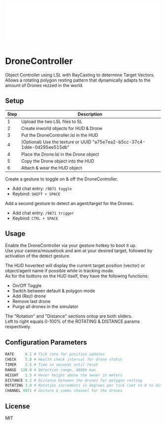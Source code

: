 ![HUD](DroneControllerHUD.png)

# DroneController
Object Controller using LSL with RayCasting to determine Target Vectors.<br>
Allows a rotating polygon resting pattern that dynamically adapts to the amount of Drones rezzed in the world.

## Setup
| Step | Description |
| - | - |
| 1 | Upload the two LSL files to SL |
| 2 | Create inworld objects for HUD & Drone |
| 3 | Put the DroneController.lsl in the HUD |
| 4 | (Optional) Use the texture or UUID "a75e7ea2-b5cc-37c4-1dde-0d295ee515db" |
| 4 | Place the Drone.lsl in the Drone object |
| 5 | Copy the Drone object into the HUD |
| 6 | Attach & wear the HUD object |

Create a gesture to toggle on & off the DroneController.
- Add chat entry: `/9871 toggle`
- Keybind: `SHIFT + SPACE`

Add a second gesture to detect an agent/target for the Drones.
- Add chat entry: `/9871 trigger` 
- Keybind: `CTRL + SPACE`

## Usage
Enable the DroneController via your gesture hotkey to boot it up.<br>
Use your camera/mouselook and aim at your desired target, followed by activation of the detect gesture.

The HUD hovertext will display the current target position (vector) or object/agent name if possible while in tracking mode.<br>
As for the buttons on the HUD itself, they have the following functions:
- On/Off Toggle
- Switch between default & polygon mode
- Add (Rez) drone
- Remove last drone
- Purge all drones in the simulator

The "Rotation" and "Distance" sections ontop are both sliders.<br>
Left to right equals 0-100% of the ROTATING & DISTANCE params respectively.

## Configuration Parameters
```py
RATE     0.1 # Tick rate for position updates
CHECK    5.0 # Health check interval for drone status
TIMER    2.5 # Time in seconds until reset
RANGE  128.0 # Detection range, 4096m max
HEIGHT   1.5 # Hover height above the owner in meters
DISTANCE 0.2 # Distance between the drones for polygon resting
ROTATING 3.0 # Rotation increments in degrees per tick (set to 0 to disable)
CHANNEL 9871 # Gesture & comms channel for the drones
```

## License
MIT
